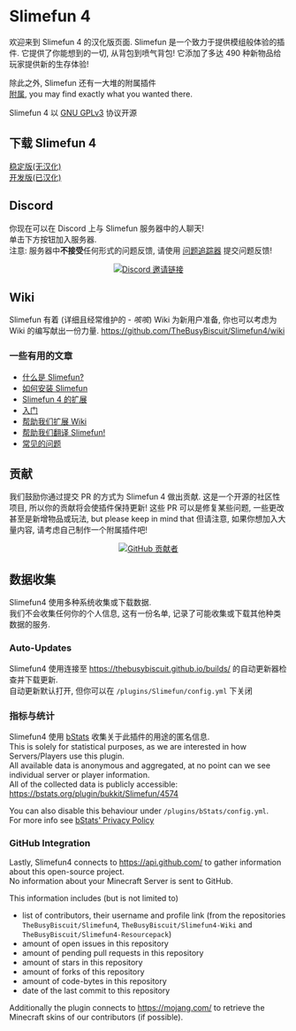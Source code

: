 # Slimefun 4
欢迎来到 Slimefun 4 的汉化版页面. Slimefun 是一个致力于提供模组般体验的插件. 它提供了你能想到的一切, 从背包到喷气背包!
它添加了多达 490 种新物品给玩家提供新的生存体验!

除此之外, Slimefun 还有一大堆的附属插件<br>
[附属](https://github.com/TheBusyBiscuit/Slimefun4/wiki/Addons), you may find exactly what you wanted there.

Slimefun 4 以 [GNU GPLv3](https://github.com/TheBusyBiscuit/Slimefun4/blob/master/LICENSE) 协议开源

## 下载 Slimefun 4
[稳定版(无汉化)](https://thebusybiscuit.github.io/builds/TheBusyBiscuit/Slimefun4/stable/)<br>
[开发版(已汉化)](https://github.com/StarWishsama/Slimefun4/releases/latest)

## Discord
你现在可以在 Discord 上与 Slimefun 服务器中的人聊天!<br>
单击下方按钮加入服务器.<br>
注意: 服务器中**不接受**任何形式的问题反馈, 请使用 [问题追踪器](https://github.com/TheBusyBiscuit/Slimefun4/issues) 提交问题反馈!

<p align="center">
  <a href="https://discord.gg/fsD4Bkh">
    <img src="https://img.shields.io/discord/565557184348422174?color=7289DA&label=Discord&style=for-the-badge" alt="Discord 邀请链接"/>
  </a>
</p>

## Wiki
Slimefun 有着 (详细且经常维护的 - *咳咳*) Wiki 为新用户准备, 
你也可以考虑为 Wiki 的编写献出一份力量.
https://github.com/TheBusyBiscuit/Slimefun4/wiki

### 一些有用的文章
* [什么是 Slimefun?](https://github.com/TheBusyBiscuit/Slimefun4/wiki/Slimefun-in-a-nutshell)
* [如何安装 Slimefun](https://github.com/TheBusyBiscuit/Slimefun4/wiki/Installing-Slimefun)
* [Slimefun 4 的扩展](https://github.com/TheBusyBiscuit/Slimefun4/wiki/Addons)
* [入门](https://github.com/TheBusyBiscuit/Slimefun4/wiki/Getting-Started)
* [帮助我们扩展 Wiki](https://github.com/TheBusyBiscuit/Slimefun4/wiki/Expanding-the-Wiki)
* [帮助我们翻译 Slimefun!](https://github.com/TheBusyBiscuit/Slimefun4/wiki/Translating-Slimefun)
* [常见的问题](https://github.com/TheBusyBiscuit/Slimefun4/wiki/Common-Issues)

## 贡献
我们鼓励你通过提交 PR 的方式为 Slimefun 4 做出贡献.
这是一个开源的社区性项目, 所以你的贡献将会使插件保持更新!
这些 PR 可以是修复某些问题, 一些更改甚至是新增物品或玩法, but please keep in mind that
但请注意, 如果你想加入大量内容, 请考虑自己制作一个附属插件吧!

<p align="center">
  <a href="https://github.com/TheBusyBiscuit/Slimefun4/graphs/contributors">
    <img alt="GitHub 贡献者" src="https://img.shields.io/github/contributors/TheBusyBiscuit/Slimefun4?style=for-the-badge">
  </a>
</p>

## 数据收集
Slimefun4 使用多种系统收集或下载数据.<br>
我们不会收集任何你的个人信息, 这有一份名单, 记录了可能收集或下载其他种类数据的服务.

### Auto-Updates
Slimefun4 使用连接至 https://thebusybiscuit.github.io/builds/ 的自动更新器检查并下载更新.<br>
自动更新默认打开, 但你可以在 `/plugins/Slimefun/config.yml` 下关闭<br>

### 指标与统计
Slimefun4 使用 [bStats](https://bstats.org/plugin/bukkit/Slimefun/4574) 收集关于此插件的用途的匿名信息.<br>
This is solely for statistical purposes, as we are interested in how Servers/Players use this plugin.<br>
All available data is anonymous and aggregated, at no point can we see individual server or player information.<br>
All of the collected data is publicly accessible: https://bstats.org/plugin/bukkit/Slimefun/4574

You can also disable this behaviour under `/plugins/bStats/config.yml`.<br>
For more info see [bStats' Privacy Policy](https://bstats.org/privacy-policy)

### GitHub Integration
Lastly, Slimefun4 connects to https://api.github.com/ to gather information about this open-source project.<br>
No information about your Minecraft Server is sent to GitHub.

This information includes (but is not limited to)
* list of contributors, their username and profile link (from the repositories `TheBusyBiscuit/Slimefun4`, `TheBusyBiscuit/Slimefun4-Wiki` and `TheBusyBiscuit/Slimefun4-Resourcepack`)
* amount of open issues in this repository
* amount of pending pull requests in this repository
* amount of stars in this repository
* amount of forks of this repository
* amount of code-bytes in this repository
* date of the last commit to this repository

Additionally the plugin connects to https://mojang.com/ to retrieve the Minecraft skins of our contributors (if possible).
